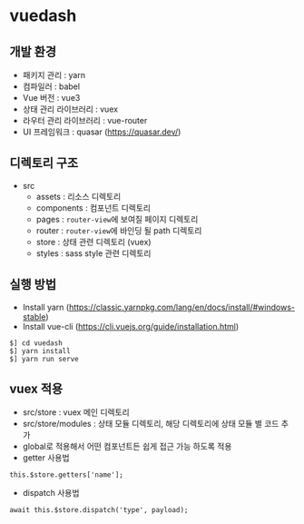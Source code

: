 # vuedash

## 개발 환경
 - 패키지 관리 : yarn
 - 컴파일러 : babel
 - Vue 버전 : vue3
 - 상태 관리 라이브러리 : vuex
 - 라우터 관리 라이브러리 : vue-router
 - UI 프레임워크 : quasar (https://quasar.dev/)

## 디렉토리 구조
 - src
   * assets : 리소스 디렉토리
   * components : 컴포넌트 디렉토리
   * pages : `router-view`에 보여질 페이지 디렉토리
   * router : `router-view`에 바인딩 될 path 디렉토리
   * store : 상태 관련 디렉토리 (vuex)
   * styles : sass style 관련 디렉토리

## 실행 방법
 - Install yarn (https://classic.yarnpkg.com/lang/en/docs/install/#windows-stable)
 - Install vue-cli (https://cli.vuejs.org/guide/installation.html)
```
$] cd vuedash
$] yarn install
$] yarn run serve
```

## vuex 적용
 - src/store : vuex 메인 디렉토리
 - src/store/modules : 상태 모듈 디렉토리, 해당 디렉토리에 상태 모듈 별 코드 추가
 - global로 적용해서 어떤 컴포넌트든 쉽게 접근 가능 하도록 적용
 - getter 사용법
```
this.$store.getters['name'];
```
 - dispatch 사용법
```
await this.$store.dispatch('type', payload);
```
